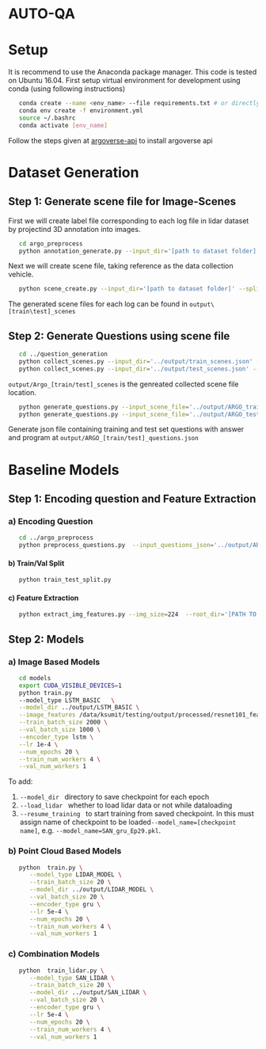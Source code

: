 # AUTO-QA
# Setup
It is recommend to use the Anaconda package manager. This code is tested on Ubuntu 16.04.
First setup virtual environment for development using conda (using following instructions)
```bash
   conda create --name <env_name> --file requirements.txt # or directly use yml file 
   conda env create -f environment.yml
   source ~/.bashrc
   conda activate [env_name]
```
Follow the steps given at [argoverse-api](https://github.com/argoai/argoverse-api) to install argoverse api

# Dataset Generation
## Step 1: Generate scene file for Image-Scenes

First we will create label file corresponding to each log file in lidar dataset by projectind 3D annotation into images.
```bash
   cd argo_preprocess
   python annotation_generate.py --input_dir='[path to dataset folder]'
```

Next we will create scene file, taking reference as the data collection vehicle.

```bash
   python scene_create.py --input_dir='[path to dataset folder]' --split='[train/test]'
```
The generated scene files for each log can be found in `output\[train\test]_scenes`


## Step 2: Generate Questions using scene file

```bash
   cd ../question_generation
   python collect_scenes.py --input_dir='../output/train_scenes.json' --output_file='../output/ARGO_train_scenes.json' --split='train'
   python collect_scenes.py --input_dir='../output/test_scenes.json' --output_file='../output/ARGO_test_scenes.json' --split='test'
```

`output/Argo_[train/test]_scenes` is the genreated collected scene file location.


```bash
   python generate_questions.py --input_scene_file='../output/ARGO_train_scenes.json' --output_questions_file='../output/ARGO_train_questions.json'
   python generate_questions.py --input_scene_file='../output/ARGO_test_scenes.json' --output_questions_file='../output/ARGO_test_questions.json'
```
Generate json file containing training and test set questions with answer and program at ```output/ARGO_[train/test]_questions.json```

# Baseline Models
## Step 1: Encoding question and Feature Extraction
 ### a) Encoding Question
```bash
   cd ../argo_preprocess
   python preprocess_questions.py  --input_questions_json='../output/ARGO_[train/test]_questions.json'  --output_h5_file='all_questions.h5' --output_vocab_json=' vocab_[train/test].json'
```
#### b) Train/Val Split

```bash
   python train_test_split.py   
```

#### c) Feature Extraction
```bash
   python extract_img_features.py --img_size=224  --root_dir='[PATH TO DATASET FOLDER]' --model_type='resnet101'
```
## Step 2: Models
   ### a) Image Based Models
   ```bash
      cd models
      export CUDA_VISIBLE_DEVICES=1
      python train.py 
      --model_type LSTM_BASIC   \
      --model_dir ../output/LSTM_BASIC \
      --image_features /data/ksumit/testing/output/processed/resnet101_features.h5 \
      --train_batch_size 2000 \
      --val_batch_size 1000 \
      --encoder_type lstm \
      --lr 1e-4 \
      --num_epochs 20 \
      --train_num_workers 4 \
      --val_num_workers 1 
   ```
   To add:
   
   1. ```--model_dir ``` directory to save checkpoint for each epoch
   2. ```--load_lidar ``` whether to load lidar data or not while dataloading
   3. ```--resume_training ``` to start training from saved checkpoint. In this must assign name of checkpoint to be loaded```--model_name=[checkpoint name]```, e.g. ```--model_name=SAN_gru_Ep29.pkl```.
   
   ### b) Point Cloud Based Models

   ```bash
      python  train.py \
         --model_type LIDAR_MODEL \
         --train_batch_size 20 \
         --model_dir ../output/LIDAR_MODEL \
         --val_batch_size 20 \
         --encoder_type gru \
         --lr 5e-4 \
         --num_epochs 20 \
         --train_num_workers 4 \
         --val_num_workers 1 
   ```
   ### c) Combination Models
   ```bash
      python  train_lidar.py \
         --model_type SAN_LIDAR \
         --train_batch_size 20 \
         --model_dir ../output/SAN_LIDAR \
         --val_batch_size 20 \
         --encoder_type gru \
         --lr 5e-4 \
         --num_epochs 20 \
         --train_num_workers 4 \
         --val_num_workers 1 
   ```

